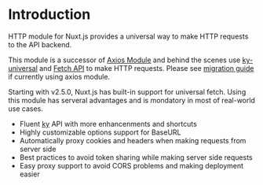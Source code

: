 # Introduction

HTTP module for Nuxt.js provides a universal way to make HTTP requests to the API backend.

This module is a successor of [Axios Module](https://github.com/nuxt-community/axios-module) and behind the scenes use [ky-universal](https://github.com/sindresorhus/ky-universal) and [Fetch API](https://developer.mozilla.org/en-US/docs/Web/API/Fetch_API) to make HTTP requests. Please see [migration guide](./migration) if currently using axios module.

Starting with v2.5.0, Nuxt.js has built-in support for universal fetch. Using this module has serveral advantages and is mondatory in most of real-world use cases.

- Fluent [ky](https://github.com/sindresorhus/ky) API with more enhancenments and shortcuts
- Highly customizable options support for BaseURL
- Automatically proxy cookies and headers when making requests from server side
- Best practices to avoid token sharing while making server side requests
- Easy proxy support to avoid CORS problems and making deployment easier


